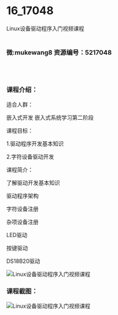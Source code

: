 # 16_17048
Linux设备驱动程序入门视频课程
<br/></br>
<h3>微:mukewang8 资源编号：5217048</h3>
<br/></br>
<h3>课程介绍：</h3>
<p>适合人群：</p>
<p>嵌入式开发 嵌入式系统学习第二阶段</p>
<p>课程目标：</p>
<p>1.驱动程序开发基本知识</p>
<p>2.字符设备驱动开发</p>
<p>课程简介：</p>
<p>了解驱动开发基本知识</p>
<p>驱动程序架构</p>
<p>字符设备注册</p>
<p>杂项设备注册</p>
<p>LED驱动</p>
<p>按键驱动</p>
<p>DS18B20驱动</p>
<p><img src="https://www.ko996.com/wp-content/uploads/img/2020/12/2-80.png" alt="Linux设备驱动程序入门视频课程"></p>
<div class="info-desc">
<h3>课程截图：</h3>
<p><img src="https://www.ko996.com/wp-content/uploads/img/2020/12/1-90.png" alt="Linux设备驱动程序入门视频课程"></p>


			
</div>
